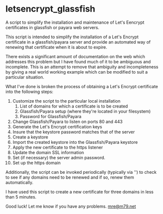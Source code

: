 # letsencrypt_glassfish
A script to simplify the installation and maintenance of Let's Eencrypt certificates in glassfish or payara web servers.

This script is intended to simplify the installation of a Let's Encrypt certificate in a glassfish/payara server and provide an automated way of renewing that certificate when it is about to expire.

There exists a significant amount of documentation on the web which addresses this problem but I have found much of it to be ambiguous and incomplete.  This is an attempt to remove that ambiguity and incompleteness by giving a real world working example which can be modified to suit a particular situation.

What I've done is broken the process of obtaining a Let's Encrypt certificate into the following steps:

1. Customize the script to the particular local installation
   1. List of domains for which a certificate is to be created
   1. Glassfish/Payara setup (where they're located in your filesystem)
   1. Password for Glassfish/Payara
1. Change Glassfish/Payara to listen on ports 80 and 443
1. Generate the Let's Encrypt certification keys
1. Insure that the keystore password matches that of the server
1. Create a keystore
1. Import the created keystore into the Glassfish/Payara keystore
1. Apply the new certificate to the https listener
1. Update the domain SSL information
1. Set (if necessary) the server admin password.
1. Set up the https domain

Additionally, the script can be invoked periodically (typically via '<cron>') to check to see if any domains need to be renewed and if so, renew them automatically.

I have used this script to create a new certificate for three domains in less than 5 minutes.  

Good luck! Let me know if you have any problems.  mre@m79.net
